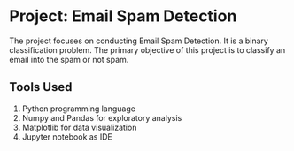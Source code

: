 # Project: Email Spam Detection

The project focuses on conducting Email Spam Detection. It is a binary classification problem. The primary objective of this project is to classify an email into the spam or not spam. 

## Tools Used

  1. Python programming language
  2. Numpy and Pandas for exploratory analysis
  3. Matplotlib for data visualization
  4. Jupyter notebook as IDE
